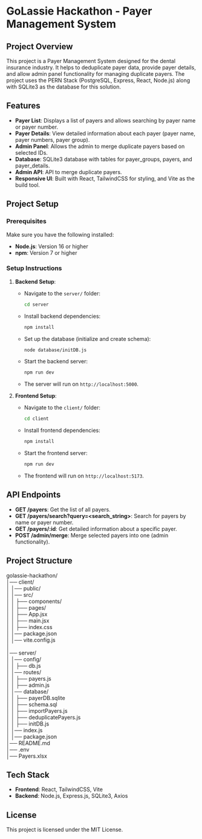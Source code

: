 # GoLassie Hackathon - Payer Management System

## Project Overview
This project is a Payer Management System designed for the dental insurance industry. It helps to deduplicate payer data, provide payer details, and allow admin panel functionality for managing duplicate payers. The project uses the PERN Stack (PostgreSQL, Express, React, Node.js) along with SQLite3 as the database for this solution.

## Features
- **Payer List**: Displays a list of payers and allows searching by payer name or payer number.
- **Payer Details**: View detailed information about each payer (payer name, payer numbers, payer group).
- **Admin Panel**: Allows the admin to merge duplicate payers based on selected IDs.
- **Database**: SQLite3 database with tables for payer_groups, payers, and payer_details.
- **Admin API**: API to merge duplicate payers.
- **Responsive UI**: Built with React, TailwindCSS for styling, and Vite as the build tool.

## Project Setup

### Prerequisites
Make sure you have the following installed:
- **Node.js**: Version 16 or higher
- **npm**: Version 7 or higher

### Setup Instructions
1. **Backend Setup**:
   - Navigate to the `server/` folder:
     ```bash
     cd server
     ```
   - Install backend dependencies:
     ```bash
     npm install
     ```
   - Set up the database (initialize and create schema):
     ```bash
     node database/initDB.js
     ```
   - Start the backend server:
     ```bash
     npm run dev
     ```
   - The server will run on `http://localhost:5000`.

2. **Frontend Setup**:
   - Navigate to the `client/` folder:
     ```bash
     cd client
     ```
   - Install frontend dependencies:
     ```bash
     npm install
     ```
   - Start the frontend server:
     ```bash
     npm run dev
     ```
   - The frontend will run on `http://localhost:5173`.

## API Endpoints
- **GET /payers**: Get the list of all payers.
- **GET /payers/search?query=<search_string>**: Search for payers by name or payer number.
- **GET /payers/:id**: Get detailed information about a specific payer.
- **POST /admin/merge**: Merge selected payers into one (admin functionality).

## Project Structure
golassie-hackathon/<br>
│── client/                       <br>
│   │── public/                   <br>
│   │── src/                      <br>
│   │   ├── components/           <br>
│   │   ├── pages/                <br>
│   │   ├── App.jsx               <br>
│   │   ├── main.jsx              <br>
│   │   ├── index.css             <br>
│   │── package.json              <br>
│   │── vite.config.js            <br>
│<br>
│── server/                       <br>
│   │── config/                   <br>
│   │   ├── db.js                 <br>
│   │── routes/                   <br>
│   │   ├── payers.js             <br>
│   │   ├── admin.js              <br>
│   │── database/                 <br>
│   │   ├── payerDB.sqlite        <br>
│   │   ├── schema.sql            <br>
│   │   ├── importPayers.js       <br>
│   │   ├── deduplicatePayers.js  <br>
│   │   ├── initDB.js             <br>
│   │── index.js                  <br>
│   │── package.json              <br>
│── README.md                     <br>
│── .env                          <br>
│── Payers.xlsx                   <br>


## Tech Stack
- **Frontend**: React, TailwindCSS, Vite
- **Backend**: Node.js, Express.js, SQLite3, Axios

## License
This project is licensed under the MIT License.
